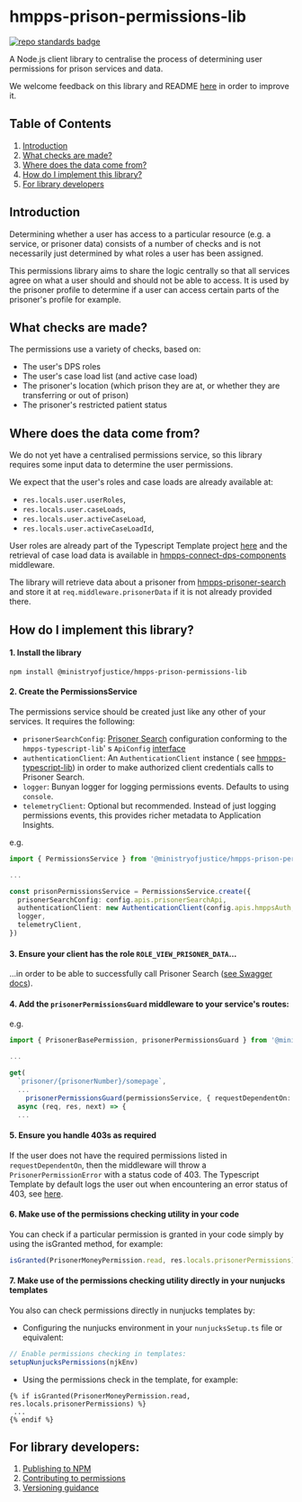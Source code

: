 # hmpps-prison-permissions-lib

[![repo standards badge](https://img.shields.io/badge/endpoint.svg?&style=flat&logo=github&url=https%3A%2F%2Foperations-engineering-reports.cloud-platform.service.justice.gov.uk%2Fapi%2Fv1%2Fcompliant_public_repositories%2Fhmpps-prison-permissions-lib)](https://operations-engineering-reports.cloud-platform.service.justice.gov.uk/public-report/hmpps-prison-permissions-lib "Link to report")

A Node.js client library to centralise the process of determining user permissions for prison services and data.

We welcome feedback on this library and README [here](https://moj.enterprise.slack.com/archives/C04JFG3QJE6)
in order to improve it.

## Table of Contents

1. [Introduction](#introduction)
2. [What checks are made?](#what-checks-are-made)
3. [Where does the data come from?](#where-does-the-data-come-from)
4. [How do I implement this library?](#how-do-i-implement-this-library)
5. [For library developers](#for-library-developers)

## Introduction

Determining whether a user has access to a particular resource (e.g. a service, or prisoner data) consists of a
number of checks and is not necessarily just determined by what roles a user has been assigned.

This permissions library aims to share the logic centrally so that all services agree on what a user should and
should not be able to access. It is used by the prisoner profile to determine if a user can access certain parts
of the prisoner's profile for example.

## What checks are made?

The permissions use a variety of checks, based on:

* The user's DPS roles
* The user's case load list (and active case load)
* The prisoner's location (which prison they are at, or whether they are transferring or out of prison)
* The prisoner's restricted patient status

## Where does the data come from?

We do not yet have a centralised permissions service, so this library requires some input data to determine
the user permissions.

We expect that the user's roles and case loads are already available at:

* `res.locals.user.userRoles`,
* `res.locals.user.caseLoads`,
* `res.locals.user.activeCaseLoad`,
* `res.locals.user.activeCaseLoadId`,

User roles are already part of the Typescript Template
project [here](https://github.com/ministryofjustice/hmpps-template-typescript/blob/main/server/middleware/setUpCurrentUser.ts#L26)
and the retrieval of case load data is available
in [hmpps-connect-dps-components](https://github.com/ministryofjustice/hmpps-connect-dps-components?tab=readme-ov-file#populating-reslocalsuser-with-the-shared-case-load-data)
middleware.

The library will retrieve data about a prisoner
from [hmpps-prisoner-search](https://github.com/ministryofjustice/hmpps-prisoner-search)
and store it at `req.middleware.prisonerData` if it is not already provided there.

## How do I implement this library?

#### 1. Install the library

```shell
npm install @ministryofjustice/hmpps-prison-permissions-lib
```

#### 2. Create the PermissionsService

The permissions service should be created just like any other of your services. It requires the following:

* `prisonerSearchConfig`: [Prisoner Search](https://github.com/ministryofjustice/hmpps-prisoner-search) configuration
  conforming to the `hmpps-typescript-lib`'
  s
  `ApiConfig` [interface](https://github.com/ministryofjustice/hmpps-typescript-lib/blob/main/packages/rest-client/src/main/types/ApiConfig.ts)
* `authenticationClient`: An `AuthenticationClient` instance (
  see [hmpps-typescript-lib](https://github.com/ministryofjustice/hmpps-typescript-lib/blob/main/packages/auth-clients/src/main/AuthenticationClient.ts))
  in order to make authorized client credentials calls to Prisoner Search.
* `logger`: Bunyan logger for logging permissions events. Defaults to using `console`.
* `telemetryClient`: Optional but recommended. Instead of just logging permissions events, this provides richer metadata
  to Application Insights.

e.g.

```typescript
import { PermissionsService } from '@ministryofjustice/hmpps-prison-permissions-lib'

...

const prisonPermissionsService = PermissionsService.create({
  prisonerSearchConfig: config.apis.prisonerSearchApi,
  authenticationClient: new AuthenticationClient(config.apis.hmppsAuth, logger, tokenStore),
  logger,
  telemetryClient,
})
```

#### 3. Ensure your client has the role `ROLE_VIEW_PRISONER_DATA`...

...in order to be able to successfully call Prisoner
Search ([see Swagger docs](https://prisoner-search-dev.prison.service.justice.gov.uk/swagger-ui/index.html)).

#### 4. Add the `prisonerPermissionsGuard` middleware to your service's routes:

e.g.

```typescript
import { PrisonerBasePermission, prisonerPermissionsGuard } from '@ministryofjustice/hmpps-prison-permissions-lib'

...

get(
  `prisoner/{prisonerNumber}/somepage`,
  ...
    prisonerPermissionsGuard(permissionsService, { requestDependentOn: [PrisonerBasePermission.read] }),
  async (req, res, next) => {
  ...
```

#### 5. Ensure you handle 403s as required

If the user does not have the required permissions listed in `requestDependentOn`, then the middleware will
throw a `PrisonerPermissionError` with a status code of 403. The Typescript Template by default logs the user
out when encountering an error status of 403,
see [here](https://github.com/ministryofjustice/hmpps-template-typescript/blob/main/server/errorHandler.ts#L9).

#### 6. Make use of the permissions checking utility in your code

You can check if a particular permission is granted in your code simply by using the isGranted method, for example:

```js
isGranted(PrisonerMoneyPermission.read, res.locals.prisonerPermissions)
```

#### 7. Make use of the permissions checking utility directly in your nunjucks templates

You also can check permissions directly in nunjucks templates by:

* Configuring the nunjucks environment in your `nunjucksSetup.ts` file or equivalent:

```js
// Enable permissions checking in templates:
setupNunjucksPermissions(njkEnv)
```

* Using the permissions check in the template, for example:

```
{% if isGranted(PrisonerMoneyPermission.read, res.locals.prisonerPermissions) %}
 ...
{% endif %}
```

## For library developers:

1. [Publishing to NPM](readme/publishing.md)
2. [Contributing to permissions](readme/contributing.md)
3. [Versioning guidance](readme/versioning.md)
